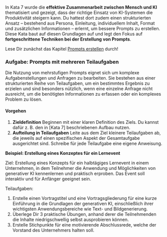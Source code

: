 In Kata 7 wurde die **effektive Zusammenarbeit zwischen Mensch und KI** thematisiert und gezeigt, dass der richtige Einsatz von KI-Systemen die Produktivität steigern kann. Du hattest dort zudem einen strukturierten Ansatz – bestehend aus Persona, Einleitung, individuellem Inhalt, Format und zusätzlichen Informationen – erlernt, um bessere Prompts zu erstellen. Diese Kata baut auf diesen Grundlagen auf und legt den Fokus auf **fortgeschrittene Techniken bei der Erstellung von Prompts**.

Lese Dir zunächst das Kapitel [Prompts erstellen](1-8-prompts-erstellen.md) durch!

### Aufgabe: Prompts mit mehreren Teilaufgaben

Die Nutzung von mehrstufigen Prompts eignet sich um komplexe Aufgabenstellungen und Anfragen zu bearbeiten. Sie bestehen aus einer strukturierten Reihe von Teilaufgaben, um ein bestimmtes Ergebnis zu erzielen und sind besonders nützlich, wenn eine einzelne Anfrage nicht ausreicht, um die benötigten Informationen zu erfassen oder ein komplexes Problem zu lösen.

#### Vorgehen

1. **Zieldefinition** Beginnen mit einer klaren Definition des Ziels. Du kannst dafür z. B. den in [Kata 7] beschriebenen Aufbau nutzen.
2. **Aufteilung in Teilaufgaben** Leite aus dem Ziel kleinere Teilaufgaben ab, die jeweils auf einen spezifischen  Aspekt der Gesamtaufgabe ausgerichtet sind. Schreibe für jede Teilaufgabe eine eigene Anweisung.

**Beispiel: Erstellung eines Konzeptes für ein Lernevent**

Ziel: Erstellung eines Konzepts für ein halbtägiges Lernevent in einem Unternehmen, in dem Teilnehmer die Anwendung und Möglichkeiten von generativer KI kennenlernen und praktisch erproben. Das Event soll interaktiv und für Anfänger geeignet sein.

Teilaufgaben:

1. Erstelle einen Vortragstitel und eine Vortragsgliederung für eine kurze Einführung in die Grundlagen der generativen KI, einschließlich ihrer wichtigsten Anwendungsbereiche wie Text- und Bildgenerierung.
2. Überlege Dir 3 praktische Übungen, anhand derer die Teilnehmenden die Inhalte niedrigschwellig selbst ausprobieren können.
3. Erstelle Stichpunkte für eine motivierende Abschlussrede, welche der Vorstand des Unternehmers halten soll.
